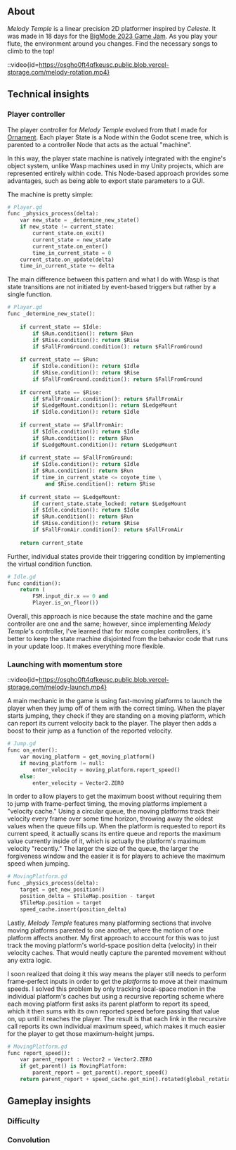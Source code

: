 ## About

*Melody Temple* is a linear precision 2D platformer inspired by *Celeste*. It was made in 18 days for the [BigMode 2023 Game Jam](https://itch.io/jam/bigmode-2023/rate/2418042). As you play your flute, the environment around you changes. Find the necessary songs to climb to the top!

::video{id=https://osgho0ft4qfkeusc.public.blob.vercel-storage.com/melody-rotation.mp4}

## Technical insights

### Player controller

The player controller for *Melody Temple* evolved from that I made for [Ornament](/games?item=Ornament). Each player State is a Node within the Godot scene tree, which is parented to a controller Node that acts as the actual "machine".

In this way, the player state machine is natively integrated with the engine's object system, unlike Wasp machines used in my Unity projects, which are represented entirely within code. This Node-based approach provides some advantages, such as being able to export state parameters to a GUI.

The machine is pretty simple:

```python
# Player.gd
func _physics_process(delta):
	var new_state = _determine_new_state()
	if new_state != current_state:
		current_state.on_exit()
		current_state = new_state
		current_state.on_enter()
		time_in_current_state = 0		
	current_state.on_update(delta)
	time_in_current_state += delta
```

The main difference between this pattern and what I do with Wasp is that state transitions are not initiated by event-based triggers but rather by a single function.

```python
# Player.gd
func _determine_new_state():
		
	if current_state == $Idle:
		if $Run.condition(): return $Run
		if $Rise.condition(): return $Rise
		if $FallFromGround.condition(): return $FallFromGround
		
	if current_state == $Run:
		if $Idle.condition(): return $Idle
		if $Rise.condition(): return $Rise
		if $FallFromGround.condition(): return $FallFromGround
		
	if current_state == $Rise:
		if $FallFromAir.condition(): return $FallFromAir
		if $LedgeMount.condition(): return $LedgeMount
		if $Idle.condition(): return $Idle
		
	if current_state == $FallFromAir:
		if $Idle.condition(): return $Idle
		if $Run.condition(): return $Run
		if $LedgeMount.condition(): return $LedgeMount
			
	if current_state == $FallFromGround:
		if $Idle.condition(): return $Idle
		if $Run.condition(): return $Run
		if time_in_current_state <= coyote_time \
			and $Rise.condition(): return $Rise
		
	if current_state == $LedgeMount:
		if current_state.state_locked: return $LedgeMount
		if $Idle.condition(): return $Idle
		if $Run.condition(): return $Run
		if $Rise.condition(): return $Rise
		if $FallFromAir.condition(): return $FallFromAir
			
	return current_state
```

Further, individual states provide their triggering condition by implementing the virtual condition function.

```python
# Idle.gd
func condition():
	return (
		FSM.input_dir.x == 0 and
		Player.is_on_floor())
```

Overall, this approach is nice because the state machine and the game controller are one and the same; however, since implementing *Melody Temple*'s controller, I've learned that for more complex controllers, it's better to keep the state machine disjointed from the behavior code that runs in your update loop. It makes everything more flexible.

### Launching with momentum store

::video{id=https://osgho0ft4qfkeusc.public.blob.vercel-storage.com/melody-launch.mp4}

A main mechanic in the game is using fast-moving platforms to launch the player when they jump off of them with the correct timing. When the player starts jumping, they check if they are standing on a moving platform, which can report its current velocity back to the player. The player then adds a boost to their jump as a function of the reported velocity.

```python
# Jump.gd
func on_enter():
	var moving_platform = get_moving_platform()
	if moving_platform != null:
		enter_velocity = moving_platform.report_speed()
	else:
		enter_velocity = Vector2.ZERO
```

In order to allow players to get the maximum boost without requiring them to jump with frame-perfect timing, the moving platforms implement a "velocity cache." Using a circular queue, the moving platforms track their velocity every frame over some time horizon, throwing away the oldest values when the queue fills up. When the platform is requested to report its current speed, it actually scans its entire queue and reports the maximum value currently inside of it, which is actually the platform's maximum velocity "recently." The larger the size of the queue, the larger the forgiveness window and the easier it is for players to achieve the maximum speed when jumping.

```python
# MovingPlatform.gd
func _physics_process(delta):
	target = get_new_position()
	position_delta = $TileMap.position - target
	$TileMap.position = target
	speed_cache.insert(position_delta)
```

Lastly, *Melody Temple* features many platforming sections that involve moving platforms parented to one another, where the motion of one platform affects another. My first approach to account for this was to just track the moving platform's world-space position delta (velocity) in their velocity caches. That would neatly capture the parented movement without any extra logic.

I soon realized that doing it this way means the player still needs to perform frame-perfect inputs in order to get the *platforms* to move at their maximum speeds. I solved this problem by only tracking local-space motion in the individual platform's caches but using a recursive reporting scheme where each moving platform first asks its parent platform to report its speed, which it then sums with its own reported speed before passing that value on, up until it reaches the player. The result is that each link in the recursive call reports its own individual maximum speed, which makes it much easier for the player to get those maximum-height jumps.

```python
# MovingPlatform.gd
func report_speed():
	var parent_report : Vector2 = Vector2.ZERO
	if get_parent() is MovingPlatform:
		parent_report = get_parent().report_speed()
	return parent_report + speed_cache.get_min().rotated(global_rotation)
```

## Gameplay insights

### Difficulty

### Convolution
